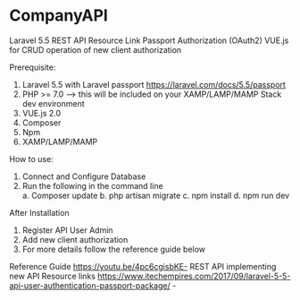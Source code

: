 # CompanyAPI
Laravel 5.5 
  REST API Resource Link 
  Passport Authorization (OAuth2)
  VUE.js for CRUD operation of new client authorization

Prerequisite:
1. Laravel 5.5 with Laravel passport https://laravel.com/docs/5.5/passport
2. PHP >= 7.0 --> this will be included on your XAMP/LAMP/MAMP Stack dev environment
3. VUE.js 2.0  
4. Composer
5. Npm
6. XAMP/LAMP/MAMP  

How to use:
1. Connect and Configure Database
2. Run the following in the command line   
    a. Composer update
    b. php artisan migrate
    c. npm install
    d. npm run dev

After Installation
1. Register API User Admin
2. Add new client authorization
3. For more details follow the reference guide below

Reference Guide
https://youtu.be/4pc6cgisbKE- REST API implementing new API Resource links
https://www.itechempires.com/2017/09/laravel-5-5-api-user-authentication-passport-package/ - 
